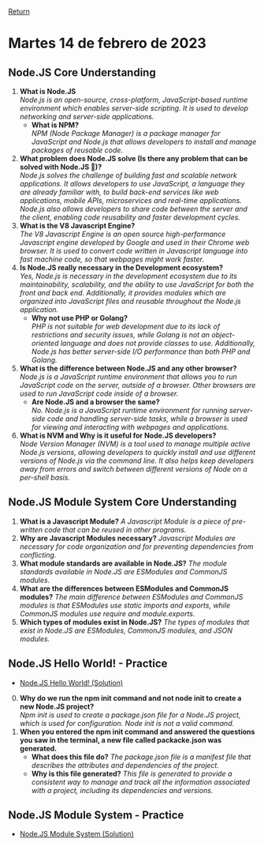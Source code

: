[Return](https://github.com/LuisVA29/core-code-from-scratch-readme)
# Martes 14 de febrero de 2023
## Node.JS Core Understanding 
1. **What is Node.JS** <br>
    _Node.js is an open-source, cross-platform, JavaScript-based runtime environment which enables server-side scripting. It is used to develop networking and        server-side applications._<br>
    - **What is NPM?**<br>
    _NPM (Node Package Manager) is a package manager for JavaScript and Node.js that allows developers to install and manage packages of reusable code._<br>
2.  **What problem does Node.JS solve (Is there any problem that can be solved with Node.JS 🤔)?** <br>
    _Node.js solves the challenge of building fast and scalable network applications. It allows developers to use JavaScript, a language they are already familiar with, to build back-end services like web applications, mobile APIs, microservices and real-time applications. Node.js also allows developers to share code between the server and the client, enabling code reusability and faster development cycles._<br>
3.  **What is the V8 Javascript Engine?** <br>
    _The V8 Javascript Engine is an open source high-performance Javascript engine developed by Google and used in their Chrome web browser. It is used to convert code written in Javascript language into fast machine code, so that webpages might work faster._<br>
4.  **Is Node.JS really necessary in the Development ecosystem?** <br>
    _Yes, Node.js is necessary in the development ecosystem due to its maintainability, scalability, and the ability to use JavaScript for both the front and back end. Additionally, it provides modules which are organized into JavaScript files and reusable throughout the Node.js application._<br>
    - **Why not use PHP or Golang?** <br>
    _PHP is not suitable for web development due to its lack of restrictions and security issues, while Golang is not an object-oriented language and does not provide classes to use. Additionally, Node.js has better server-side I/O performance than both PHP and Golang._<br>
5.  **What is the difference between Node.JS and any other browser?** <br>
_Node.js is a JavaScript runtime environment that allows you to run JavaScript code on the server, outside of a browser. Other browsers are used to run JavaScript code inside of a browser._<br>
    - **Are Node.JS and a browser the same?** <br>
   _No. Node.js is a JavaScript runtime environment for running server-side code and handling server-side tasks, while a browser is used for viewing and interacting with webpages and applications._<br>
6.  **What is NVM and Why is it useful for Node.JS developers?** <br>
_Node Version Manager (NVM) is a tool used to manage multiple active Node.js versions, allowing developers to quickly install and use different versions of Node.js via the command line. It also helps keep developers away from errors and switch between different versions of Node on a per-shell basis._
## Node.JS Module System Core Understanding 
1. **What is a Javascript Module?**
_A Javascript Module is a piece of pre-written code that can be reused in other programs._
3. **Why are Javascript Modules necessary?**
_Javascript Modules are necessary for code organization and for preventing dependencies from conflicting._
4. **What module standards are available in Node.JS?**
_The module standards available in Node.JS are ESModules and CommonJS modules._
5. **What are the differences between ESModules and CommonJS modules?**
_The main difference between ESModules and CommonJS modules is that ESModules use static imports and exports, while CommonJS modules use require and module.exports._
6. **Which types of modules exist in Node.JS?**
_The types of modules that exist in Node.JS are ESModules, CommonJS modules, and JSON modules._
## Node.JS Hello World! - Practice
- [Node.JS Hello World! (Solution)](src/README.md) 
0. **Why do we run the npm init command and not node init to create a new Node.JS project?** <br>
    _Npm init is used to create a package.json file for a Node.JS project, which is used for configuration. Node init is not a valid command._
1. **When you entered the npm init command and answered the questions you saw in the terminal, a new file called packacke.json was generated.**
    - **What does this file do?**
_The package.json file is a manifest file that describes the attributes and dependencies of the project._
    - **Why is this file generated?**
_This file is generated to provide a consistent way to manage and track all the information associated with a project, including its dependencies and versions._
## Node.JS Module System - Practice
- [Node.JS Module System (Solution)](src/README.md) 
